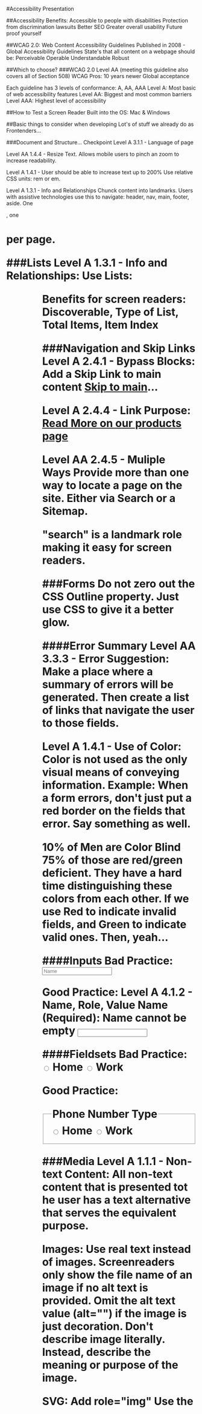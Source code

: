 #Accessibility Presentation

##Accessibility Benefits:
Accessible to people with disabilities
Protection from discrimination lawsuits
Better SEO
Greater overall usability
Future proof yourself

##WCAG 2.0: Web Content Accessibility Guidelines
Published in 2008 - Global Accessibility Guidelines
State's that all content on a webpage should be:
Perceivable
Operable
Understandable
Robust

##Which to choose?
###WCAG 2.0 Level AA (meeting this guideline also covers all of Section 508)
WCAG Pros:
10 years newer
Global acceptance

Each guideline has 3 levels of conformance: A, AA, AAA
Level A: Most basic of web accessibility features
Level AA: Biggest and most common barriers
Level AAA: Highest level of accessibility

##How to Test a Screen Reader
Built into the OS: Mac & Windows

##Basic things to consider when developing
Lot's of stuff we already do as Frontenders...

###Document and Structure...
Checkpoint Level A 3.1.1 - Language of page
<html lang="en">

Level AA 1.4.4 - Resize Text. 
Allows mobile users to pinch an zoom to increase readability.
<meta name="viewport" content="width=device-width, initial-scale=1, maximum-scale=1, user-scale=no" />

Level A 1.4.1 - User should be able to increase text up to 200%
Use relative CSS units: rem or em.

Level A 1.3.1 - Info and Relationships
Chunck content into landmarks. Users with assistive technologies use this to navigate: 
header, nav, main, footer, aside. 
One <main>, one <h1> per page.

###Lists
Level A 1.3.1 - Info and Relationships:
Use Lists: <ol><ul><dl>
Benefits for screen readers:
Discoverable, Type of List, Total Items, Item Index

###Navigation and Skip Links
Level A 2.4.1 - Bypass Blocks: 
Add a Skip Link to main content
<a class="skip-link" href="#main">Skip to main</a>...
<main id="main">

Level A 2.4.4 - Link Purpose:
<a href="#">Read More <span class="visuallyHidden"> on our products page</span></a>

Level AA 2.4.5 - Muliple Ways 
Provide more than one way to locate a page on the site. Either via Search or a Sitemap.
<form action="/search" method="POST" role="search">
"search" is a landmark role making it easy for screen readers.

###Forms
Do not zero out the CSS Outline property. Just use CSS to give it a better glow.

####Error Summary
Level AA 3.3.3 - Error Suggestion: 
Make a place where a summary of errors will be generated. Then create a list of links that navigate the user to those fields.
<section id="errors" aria-live="assertive" tabindex="-1"></section>

Level A 1.4.1 - Use of Color: 
Color is not used as the only visual means of conveying information. 
Example: When a form errors, don't just put a red border on the fields that error. Say something as well.

10% of Men are Color Blind
75% of those are red/green deficient. They have a hard time distinguishing these colors from each other.
If we use Red to indicate invalid fields, and Green to indicate valid ones. Then, yeah...

####Inputs
Bad Practice:
<input id="name" type="text" name="name" placeholder="Name" />

Good Practice:
Level A 4.1.2 - Name, Role, Value
<label for="name" aria-live="assertive">
    Name (Required):
    <span class="error-message visuallyHidden">Name cannot be empty</span>
</label>
<input id="name" type="text" name="name" required aria-invalid="true" />

####Fieldsets
Bad Practice:
<input type="radio" type="phone-type" name="home"> Home
<input type="radio" type="phone-type" name="home"> Work

Good Practice:
<fieldset>
    <legend>Phone Number Type</legend><!--Legend is announced after every focused element for a screen reader-->
    <label><input type="radio" type="phone-type" name="home"> Home</label>
    <label><input type="radio" type="phone-type" name="work"> Work</label>
</fieldset>

###Media
Level A 1.1.1 - Non-text Content: 
All non-text content that is presented tot he user has a text alternative that serves the equivalent purpose.

Images: 
    Use real text instead of images.
    Screenreaders only show the file name of an image if no alt text is provided. 
    Omit the alt text value (alt="") if the image is just decoration.
    Don't describe image literally.
    Instead, describe the meaning or purpose of the image.

SVG: 
    Add role="img"
    Use the <title> tag
    Use aria-labelledby referencing the title

###Tables
Use table grouping: thead, tfoot, tbody
Avoid complex tables: Not great experience for screen readers.

###RWD
Off screen content, meaning: left-100% is still focusable in the screenreader. To make it not focusable, make it display none. Just because you dont see it, doesnt mean that it on the screen reader.

##Resources:
Pluralsight:
https://app.pluralsight.com/library/courses/web-accessibility-meeting-guidelines/exercise-files

WCAG 2: Quick Reference Guide: 
https://www.w3.org/WAI/WCAG20/quickref/?currentsidebar=%23col_customize
